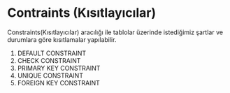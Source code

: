 
# Contraints (Kısıtlayıcılar)

Constraints(Kısıtlayıcılar) aracılığı ile tablolar üzerinde istediğimiz şartlar ve durumlara göre kısıtlamalar yapılabilir.

1. DEFAULT CONSTRAINT
2. CHECK CONSTRAINT
3. PRIMARY KEY CONSTRAINT
4. UNIQUE CONSTRAINT
5. FOREIGN KEY CONSTRAINT

